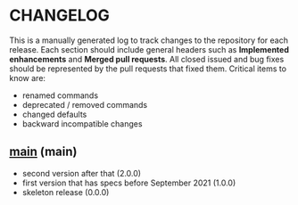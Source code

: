 # CHANGELOG

This is a manually generated log to track changes to the repository for each release. 
Each section should include general headers such as **Implemented enhancements** 
and **Merged pull requests**. All closed issued and bug fixes should be 
represented by the pull requests that fixed them. Critical items to know are:

 - renamed commands
 - deprecated / removed commands
 - changed defaults
 - backward incompatible changes


## [main](https://github.com/spack/spack-monitor/tree/main) (main)
 - second version after that (2.0.0)
 - first version that has specs before September 2021 (1.0.0)
 - skeleton release (0.0.0)
